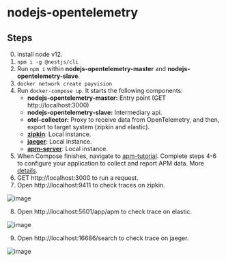 # nodejs-opentelemetry

## Steps

0. install node v12.
1. `npm i -g @nestjs/cli`
2. Run `npm i` within **nodejs-opentelemetry-master** and **nodejs-opentelemetry-slave**.
3. `docker network create payvision`
4. Run `docker-compose up`.
   It starts the following components:
   * **nodejs-opentelemetry-master:** Entry point (GET http://localhost:3000)
   * **nodejs-opentelemetry-slave:** Intermediary api.
   * **otel-collector:** Proxy to receive data from OpenTelemetry, and then, export to target system (zipkin and elastic).
   * [**zipkin**](https://zipkin.io/): Local instance.
   * [**jaeger**](https://www.jaegertracing.io/): Local instance.
   * [**apm-server**](https://www.elastic.co/es/apm/): Local instance.
5. When Compose finishes, navigate to [apm-tutorial](http://localhost:5601/app/kibana#/home/tutorial/apm). Complete steps 4-6 to configure your application to collect and report APM data. More [details](https://www.elastic.co/guide/en/apm/get-started/current/quick-start-overview.html).
6. GET http://localhost:3000 to run a request.
7. Open http://localhost:9411 to check traces on zipkin.

![image](https://user-images.githubusercontent.com/24419905/113476410-abd9d480-947b-11eb-9c2e-f9d602e2b915.png)

8. Open http://localhost:5601/app/apm to check trace on elastic.

![image](https://user-images.githubusercontent.com/24419905/113476427-c449ef00-947b-11eb-80e4-88df30950314.png)

9. Open http://localhost:16686/search to check trace on jaeger.

![image](https://user-images.githubusercontent.com/24419905/113564577-e6717780-9609-11eb-9f27-951b0ebd70b8.png)

